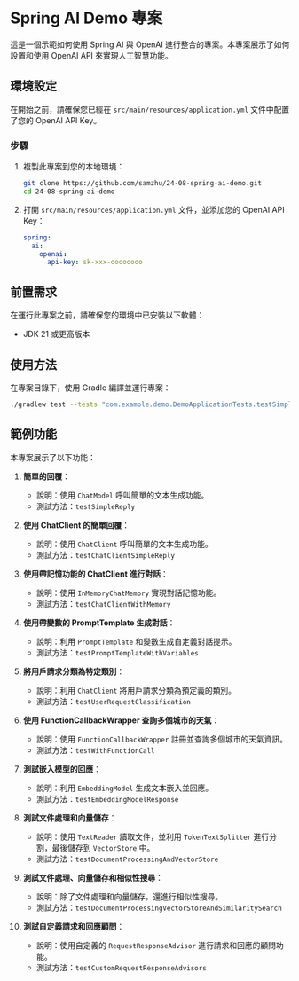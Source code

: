 # Spring AI Demo 專案

這是一個示範如何使用 Spring AI 與 OpenAI 進行整合的專案。本專案展示了如何設置和使用 OpenAI API 來實現人工智慧功能。

## 環境設定

在開始之前，請確保您已經在 `src/main/resources/application.yml` 文件中配置了您的 OpenAI API Key。

### 步驟

1. 複製此專案到您的本地環境：
    ```bash
    git clone https://github.com/samzhu/24-08-spring-ai-demo.git
    cd 24-08-spring-ai-demo
    ```

2. 打開 `src/main/resources/application.yml` 文件，並添加您的 OpenAI API Key：

    ```yaml
    spring:
      ai:
        openai:
          api-key: sk-xxx-oooooooo
    ```

## 前置需求

在運行此專案之前，請確保您的環境中已安裝以下軟體：

- JDK 21 或更高版本

## 使用方法


在專案目錄下，使用 Gradle 編譯並運行專案：

``` bash
./gradlew test --tests "com.example.demo.DemoApplicationTests.testSimpleReply"
```

## 範例功能

本專案展示了以下功能：

1. **簡單的回覆**：
   - 說明：使用 `ChatModel` 呼叫簡單的文本生成功能。
   - 測試方法：`testSimpleReply`

2. **使用 ChatClient 的簡單回覆**：
   - 說明：使用 `ChatClient` 呼叫簡單的文本生成功能。
   - 測試方法：`testChatClientSimpleReply`

3. **使用帶記憶功能的 ChatClient 進行對話**：
   - 說明：使用 `InMemoryChatMemory` 實現對話記憶功能。
   - 測試方法：`testChatClientWithMemory`

4. **使用帶變數的 PromptTemplate 生成對話**：
   - 說明：利用 `PromptTemplate` 和變數生成自定義對話提示。
   - 測試方法：`testPromptTemplateWithVariables`

5. **將用戶請求分類為特定類別**：
   - 說明：利用 `ChatClient` 將用戶請求分類為預定義的類別。
   - 測試方法：`testUserRequestClassification`

6. **使用 FunctionCallbackWrapper 查詢多個城市的天氣**：
   - 說明：使用 `FunctionCallbackWrapper` 註冊並查詢多個城市的天氣資訊。
   - 測試方法：`testWithFunctionCall`

7. **測試嵌入模型的回應**：
   - 說明：利用 `EmbeddingModel` 生成文本嵌入並回應。
   - 測試方法：`testEmbeddingModelResponse`

8. **測試文件處理和向量儲存**：
   - 說明：使用 `TextReader` 讀取文件，並利用 `TokenTextSplitter` 進行分割，最後儲存到 `VectorStore` 中。
   - 測試方法：`testDocumentProcessingAndVectorStore`

9. **測試文件處理、向量儲存和相似性搜尋**：
   - 說明：除了文件處理和向量儲存，還進行相似性搜尋。
   - 測試方法：`testDocumentProcessingVectorStoreAndSimilaritySearch`

10. **測試自定義請求和回應顧問**：
    - 說明：使用自定義的 `RequestResponseAdvisor` 進行請求和回應的顧問功能。
    - 測試方法：`testCustomRequestResponseAdvisors`
